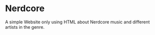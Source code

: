 # Nerdcore
A simple Website only using HTML about Nerdcore music and different artists in the genre.
